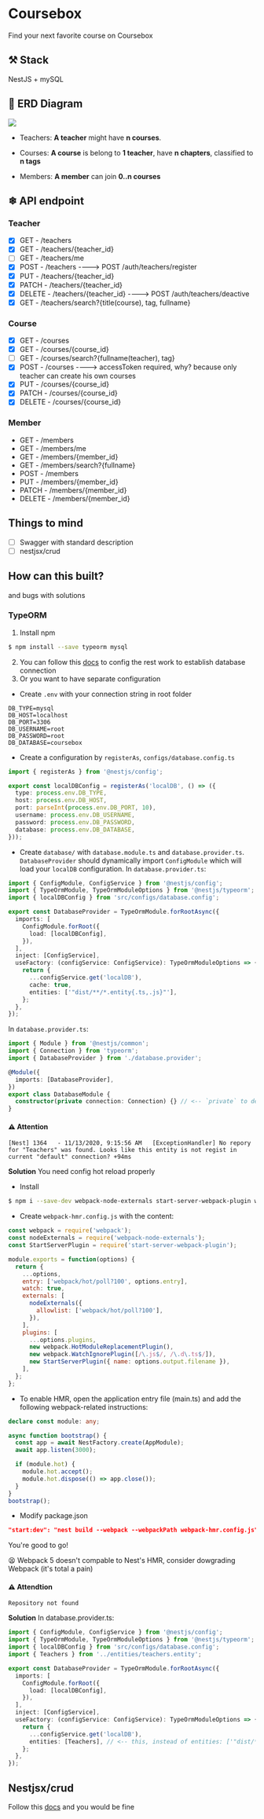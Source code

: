 # Coursebox

Find your next favorite course on Coursebox

## ⚒ Stack

NestJS + mySQL

## 📐 ERD Diagram

![](https://github.com/ngankhanh98/coursebox-server/blob/dev/docs/diagrams/erd/erd.v0.3.png?raw=true)

- Teachers:
  **A teacher** might have **n courses**.

- Courses:
  **A course** is belong to **1 teacher**, have **n chapters**, classified to **n tags**
- Members:
  **A member** can join **0..n courses**

## ❄ API endpoint

### Teacher

- [x] GET - /teachers
- [x] GET - /teachers/{teacher_id}
- [ ] GET - /teachers/me
- [x] POST - /teachers ----> POST /auth/teachers/register
- [x] PUT - /teachers/{teacher_id}
- [x] PATCH - /teachers/{teacher_id}
- [x] DELETE - /teachers/{teacher_id} ----> POST /auth/teachers/deactive
- [x] GET - /teachers/search?{title(course), tag, fullname}

### Course

- [x] GET - /courses
- [x] GET - /courses/{course_id}
- [ ] GET - /courses/search?{fullname(teacher), tag}
- [x] POST - /courses ----> accessToken required, why? because only teacher can create his own courses
- [x] PUT - /courses/{course_id}
- [x] PATCH - /courses/{course_id}
- [x] DELETE - /courses/{course_id}

### Member

- GET - /members
- GET - /members/me
- GET - /members/{member_id}
- GET - /members/search?{fullname}
- POST - /members
- PUT - /members/{member_id}
- PATCH - /members/{member_id}
- DELETE - /members/{member_id}

## Things to mind

- [ ] Swagger with standard description
- [ ] nestjsx/crud

## How can this built?

and bugs with solutions

### TypeORM

1. Install npm

```bash
$ npm install --save typeorm mysql
```

2. You can follow this [docs](https://docs.nestjs.com/recipes/sql-typeorm) to config the rest work to establish database connection
3. Or you want to have separate configuration

- Create `.env` with your connection string in root folder

```env
DB_TYPE=mysql
DB_HOST=localhost
DB_PORT=3306
DB_USERNAME=root
DB_PASSWORD=root
DB_DATABASE=coursebox
```

- Create a configuration by `registerAs`, `configs/database.config.ts`

```ts
import { registerAs } from '@nestjs/config';

export const localDBConfig = registerAs('localDB', () => ({
  type: process.env.DB_TYPE,
  host: process.env.DB_HOST,
  port: parseInt(process.env.DB_PORT, 10),
  username: process.env.DB_USERNAME,
  password: process.env.DB_PASSWORD,
  database: process.env.DB_DATABASE,
}));
```

- Create `database/` with `database.module.ts` and `database.provider.ts`. `DatabaseProvider` should dynamically import `ConfigModule` which will load your `localDB` configuration.
  In `database.provider.ts`:

```ts
import { ConfigModule, ConfigService } from '@nestjs/config';
import { TypeOrmModule, TypeOrmModuleOptions } from '@nestjs/typeorm';
import { localDBConfig } from 'src/configs/database.config';

export const DatabaseProvider = TypeOrmModule.forRootAsync({
  imports: [
    ConfigModule.forRoot({
      load: [localDBConfig],
    }),
  ],
  inject: [ConfigService],
  useFactory: (configService: ConfigService): TypeOrmModuleOptions => {
    return {
      ...configService.get('localDB'),
      cache: true,
      entities: ['"dist/**/*.entity{.ts,.js}"'],
    };
  },
});
```

In `database.provider.ts`:

```ts
import { Module } from '@nestjs/common';
import { Connection } from 'typeorm';
import { DatabaseProvider } from './database.provider';

@Module({
  imports: [DatabaseProvider],
})
export class DatabaseModule {
  constructor(private connection: Connection) {} // <-- `private` to declare and initialize connection immediately
}
```

#### ⚠ Attention

```log
[Nest] 1364   - 11/13/2020, 9:15:56 AM   [ExceptionHandler] No repory for "Teachers" was found. Looks like this entity is not regist in current "default" connection? +94ms
```

**Solution**
You need config hot reload properly

- Install

```bash
$ npm i --save-dev webpack-node-externals start-server-webpack-plugin webpack@4.44.1
```

- Create `webpack-hmr.config.js` with the content:

```js
const webpack = require('webpack');
const nodeExternals = require('webpack-node-externals');
const StartServerPlugin = require('start-server-webpack-plugin');

module.exports = function(options) {
  return {
    ...options,
    entry: ['webpack/hot/poll?100', options.entry],
    watch: true,
    externals: [
      nodeExternals({
        allowlist: ['webpack/hot/poll?100'],
      }),
    ],
    plugins: [
      ...options.plugins,
      new webpack.HotModuleReplacementPlugin(),
      new webpack.WatchIgnorePlugin([/\.js$/, /\.d\.ts$/]),
      new StartServerPlugin({ name: options.output.filename }),
    ],
  };
};
```

- To enable HMR, open the application entry file (main.ts) and add the following webpack-related instructions:

```ts
declare const module: any;

async function bootstrap() {
  const app = await NestFactory.create(AppModule);
  await app.listen(3000);

  if (module.hot) {
    module.hot.accept();
    module.hot.dispose(() => app.close());
  }
}
bootstrap();
```

- Modify package.json

```json
"start:dev": "nest build --webpack --webpackPath webpack-hmr.config.js"
```

You're good to go!

😫 Webpack 5 doesn't compable to Nest's HMR, consider dowgrading Webpack (it's total a pain)

#### ⚠ Attendtion

```log
Repository not found
```

**Solution**
In database.provider.ts:

```ts
import { ConfigModule, ConfigService } from '@nestjs/config';
import { TypeOrmModule, TypeOrmModuleOptions } from '@nestjs/typeorm';
import { localDBConfig } from 'src/configs/database.config';
import { Teachers } from '../entities/teachers.entity';

export const DatabaseProvider = TypeOrmModule.forRootAsync({
  imports: [
    ConfigModule.forRoot({
      load: [localDBConfig],
    }),
  ],
  inject: [ConfigService],
  useFactory: (configService: ConfigService): TypeOrmModuleOptions => {
    return {
      ...configService.get('localDB'),
      entities: [Teachers], // <-- this, instead of entities: ['"dist/*.entity{.ts, .js}"']
    };
  },
});
```

## Nestjsx/crud

Follow this [docs](https://github.com/nestjsx/crud/wiki/Controllers#install) and you would be fine

